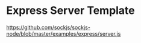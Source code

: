 # Express Server Template

https://github.com/sockjs/sockjs-node/blob/master/examples/express/server.js
